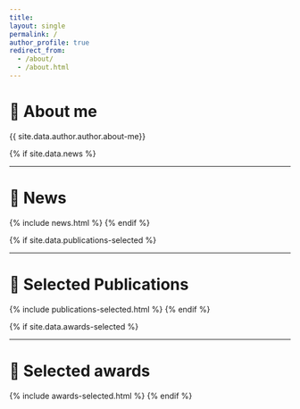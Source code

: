 ```yaml
---
title:
layout: single
permalink: /
author_profile: true
redirect_from:
  - /about/
  - /about.html
---
```


<meta name="description" content="Leonardo Pedroso's personal academic website.">

<h1>👋 About me</h1>
{{ site.data.author.author.about-me}}

{% if site.data.news %}
***
# 📣 News
  {% include news.html %}
{% endif %}

{% if site.data.publications-selected %}
***
# 📰 Selected Publications
  {% include publications-selected.html %}
{% endif %}


{% if site.data.awards-selected %}
***
# 🏅 Selected awards
{% include awards-selected.html  %}
{% endif %}
